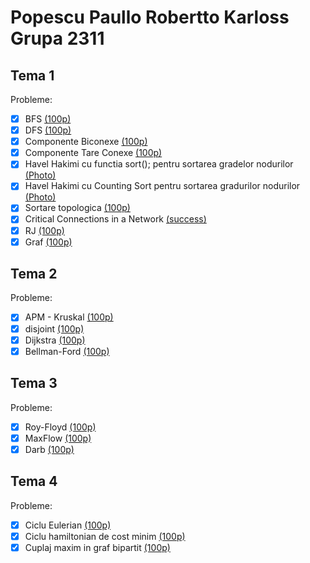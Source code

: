 # Popescu Paullo Robertto Karloss Grupa 2311

## Tema 1 
Probleme: 
- [x] BFS [(100p)](https://infoarena.ro/job_detail/2797664?action=view-source)
- [x] DFS [(100p)](https://infoarena.ro/job_detail/2797669?action=view-source)
- [x] Componente Biconexe [(100p)](https://infoarena.ro/job_detail/2797675?action=view-source)
- [x] Componente Tare Conexe [(100p)](https://infoarena.ro/job_detail/2797676?action=view-source)
- [x] Havel Hakimi cu functia sort(); pentru sortarea gradelor nodurilor [(Photo)](https://imgur.com/noJMXa9)
- [x] Havel Hakimi cu Counting Sort pentru sortarea gradurilor nodurilor [(Photo)](https://imgur.com/noJMXa9)
- [x] Sortare topologica [(100p)](https://infoarena.ro/job_detail/2797552?action=view-source)
- [x] Critical Connections in a Network [(success)](https://leetcode.com/problems/critical-connections-in-a-network/)
- [x] RJ [(100p)](https://www.infoarena.ro/job_detail/2799509)
- [x] Graf [(100p)](https://www.infoarena.ro/job_detail/2800679)

## Tema 2
Probleme:
- [x] APM - Kruskal [(100p)](https://infoarena.ro/job_detail/2807085?action=view-source)
- [x] disjoint [(100p)](https://infoarena.ro/job_detail/2807108?action=view-source)
- [x] Dijkstra [(100p)](https://infoarena.ro/job_detail/2807148?action=view-source)
- [x] Bellman-Ford [(100p)](https://infoarena.ro/job_detail/2807149?action=view-source)

## Tema 3
Probleme:
- [x] Roy-Floyd [(100p)](https://infoarena.ro/job_detail/2814187?action=view-source)
- [x] MaxFlow [(100p)](https://infoarena.ro/job_detail/2814451?action=view-source)
- [x] Darb [(100p)](https://infoarena.ro/job_detail/2814352?action=view-source)

## Tema 4
Probleme:
- [x] Ciclu Eulerian [(100p)](https://infoarena.ro/job_detail/2820157?action=view-source)
- [x] Ciclu hamiltonian de cost minim [(100p)](https://infoarena.ro/job_detail/2820206?action=view-source)
- [x] Cuplaj maxim in graf bipartit [(100p)](https://infoarena.ro/job_detail/2820219?action=view-source)